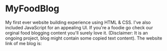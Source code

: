 # MyFoodBlog
My first ever website building experience using HTML &amp; CSS. I've also included JavaScript for an appealing UI. If you're a foodie go check our orginal food blogging content you'll surely love it. (Disclaimer: It is an ongoing project, blog might contain some copied text content). 
The website link of me blog is:
